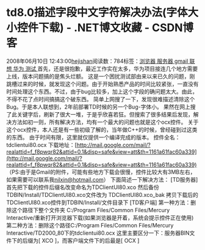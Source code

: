 
# td8.0描述字段中文字符解决办法(字体大小控件下载) - .NET博文收藏 - CSDN博客


2008年06月10日 12:43:00[hejishan](https://me.csdn.net/hejishan)阅读数：784标签：[浏览器																](https://so.csdn.net/so/search/s.do?q=浏览器&t=blog)[服务器																](https://so.csdn.net/so/search/s.do?q=服务器&t=blog)[gmail																](https://so.csdn.net/so/search/s.do?q=gmail&t=blog)[联想																](https://so.csdn.net/so/search/s.do?q=联想&t=blog)[华为																](https://so.csdn.net/so/search/s.do?q=华为&t=blog)[测试																](https://so.csdn.net/so/search/s.do?q=测试&t=blog)[
							](https://so.csdn.net/so/search/s.do?q=华为&t=blog)[
																															](https://so.csdn.net/so/search/s.do?q=联想&t=blog)
[
				](https://so.csdn.net/so/search/s.do?q=gmail&t=blog)
[
			](https://so.csdn.net/so/search/s.do?q=gmail&t=blog)
[
		](https://so.csdn.net/so/search/s.do?q=服务器&t=blog)
[
	](https://so.csdn.net/so/search/s.do?q=浏览器&t=blog)
首先，还是很抱歉，最近工作实在太多，华为项目接连几个地方需要上线，版本问题搞的是焦头烂额。
这是一个困扰测试部由来以来已久的问题，刚跳槽过来的时候，就发现这个问题。由于开始熟悉产品的时间比较紧张，一直没有时间处理这个东西。不过，由于bug比较多，加上这个字段的确问题太大。由此，不得不花了点时间搞搞这个破东西。
简单上网搜了一下，发现很难描述清除这个Bug。于是本人联想到，2年前部署TD时候的另一个Bug-字体小。
果然在网上搜了此关键字后，刷新了很大一堆，于是乎欣喜若狂。但搜索了很多结果后发现，解决方法如初一则，所有解决方法，均有一个最大的问题也就是这个ocx控件。
关于这个ocx控件，本人还是有一些初级了解的，当年做C++的时候，曾经碰到过这类的东西。
由于时间有限，这里就仅提供一个编译完成的版本。
控件全名：tdclientui80.ocx
下载地址：[http://mail.google.com/mail/?realattid=f_f8pwqr82&attid=0.1&disp=safe&view=att&th=1161a61fac60a339](http://mail.google.com/mail/?realattid=f_f8pwqr82&attid=0.1&disp=safe&view=att&th=1161a61fac60a339)
（PS:由于是Gmail的附件，可能有些地方下载会很慢，控件比较大有3MB左右，如果需要可以联系我[nilxin@hotmail.com](mailto:nilxin@hotmail.com)）
下面简述一下解决方法：
[TD服务器]
首先把下载的控件后缀名改变命名为TDClientUI80.xco
然后备份TDBIN/Install/TDClientUI80.xco文件改为 TDClientUI80.xco_bak
拷贝下载后的TDClientUI80.xco控件到TDBIN/Install/文件目录下
[TD客户端]
第一种方法：删除这个路径下整个文件夹 C:/Program Files/Common Files/Mercury Interactive/重新打开浏览器下载(如果浏览器是开着，系统会提示控件正在使用)
第二种方法：删除这个路径C:/Program Files/Common Files/Mercury Interactive/TD2000_80下的tdclientui80.ocx
这里主要区分一下：服务器BIN文件下的后缀为[ XCO ]，而客户端文件下的后最是[ OCX ]





